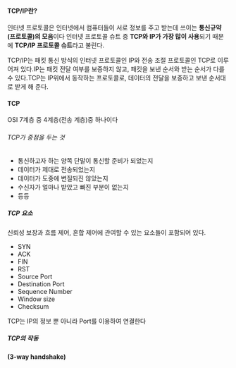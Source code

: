 #### TCP/IP란?
인터넷 프로토콜은 인터넷에서 컴퓨터들이 서로 정보를 주고 받는데 쓰이는 **통신규약 (프로토콜)의 모음**이다
인터넷 프로토콜 슈트 중 **TCP와 IP가 가장 많이 사용**되기 때문에 **TCP/IP 프로토콜 슈트**라고 불린다.

TCP/IP는 패킷 통신 방식의 인터넷 프로토콜인 IP와 전송 조절 프로토콜인 TCP로 이루어져 있다.IP는 패킷 전달 여부를 보증하지 않고, 패킷을 보낸 순서와 받는 순서가 다를 수 있다.TCP는 IP위에서 동작하는 프로토콜로, 데이터의 전달을 보증하고 보낸 순서대로 받게 해 준다.



#### TCP
OSI 7계층 중 4계층(전송 계층)중 하나이다
###### TCP가 중점을 두는 것
- 통신하고자 하는 양쪽 단말이 통신할 준비가 되었는지
- 데이터가 제대로 전송되었는지
- 데이터가 도중에 변질되진 않았는지
- 수신자가 얼마나 받았고 빠진 부분이 없는지
- 등등

##### TCP 요소
신뢰성 보장과 흐름 제어, 혼합 제어에 관여할 수 있는 요소들이 포함되어 있다.
- SYN
- ACK
- FIN
- RST
- Source Port
- Destination Port
- Sequence Number
- Window size
- Checksum

TCP는 IP의 정보 뿐 아니라 Port를 이용하여 연결한다

##### TCP의 작동
**(3-way handshake)**


